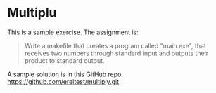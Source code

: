 # Multiplu

This is a sample exercise. The assignment is:

> Write a makefile that creates a program called "main.exe",
that receives two numbers through standard input
and outputs their product to standard output. 

A sample solution is in this GitHub repo:
https://github.com/ereltest/multiply.git
